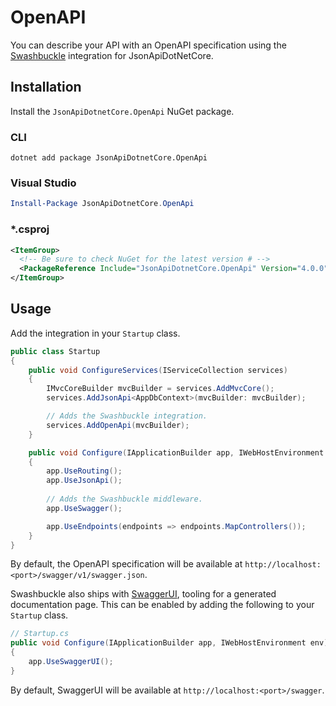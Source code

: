 # OpenAPI

You can describe your API with an OpenAPI specification using the [Swashbuckle](https://github.com/domaindrivendev/Swashbuckle.AspNetCore) integration for JsonApiDotNetCore. 

## Installation

Install the `JsonApiDotnetCore.OpenApi` NuGet package.

### CLI

```
dotnet add package JsonApiDotnetCore.OpenApi
```

### Visual Studio

```powershell
Install-Package JsonApiDotnetCore.OpenApi
```

### *.csproj

```xml
<ItemGroup>
  <!-- Be sure to check NuGet for the latest version # -->
  <PackageReference Include="JsonApiDotnetCore.OpenApi" Version="4.0.0" />
</ItemGroup>
```

## Usage

Add the integration in your `Startup` class.

```c#
public class Startup
{
    public void ConfigureServices(IServiceCollection services)
    {
        IMvcCoreBuilder mvcBuilder = services.AddMvcCore();
        services.AddJsonApi<AppDbContext>(mvcBuilder: mvcBuilder);

	    // Adds the Swashbuckle integration.
	    services.AddOpenApi(mvcBuilder);
    }

    public void Configure(IApplicationBuilder app, IWebHostEnvironment env)
    {
        app.UseRouting();
        app.UseJsonApi();
        
        // Adds the Swashbuckle middleware.
        app.UseSwagger();

        app.UseEndpoints(endpoints => endpoints.MapControllers());
    }
}
```

By default, the OpenAPI specification will be available at `http://localhost:<port>/swagger/v1/swagger.json`.

Swashbuckle also ships with [SwaggerUI](https://swagger.io/tools/swagger-ui/), tooling for a generated documentation page. This can be enabled by adding the following to your `Startup` class. 

```c#
// Startup.cs
public void Configure(IApplicationBuilder app, IWebHostEnvironment env)
{
    app.UseSwaggerUI();
}
```

By default, SwaggerUI will be available at `http://localhost:<port>/swagger`.

